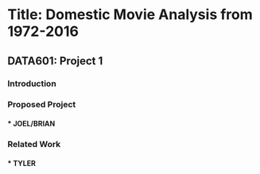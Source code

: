 # Title: Domestic Movie Analysis from 1972-2016
## DATA601: Project 1

### Introduction

### Proposed Project

#### * JOEL/BRIAN

### Related Work

#### * TYLER


